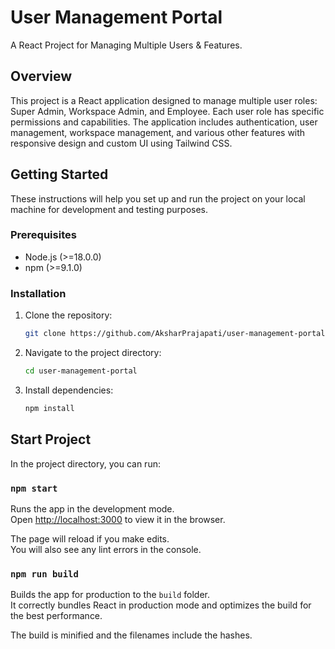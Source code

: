 # User Management Portal

A React Project for Managing Multiple Users & Features.

## Overview

This project is a React application designed to manage multiple user roles: Super Admin, Workspace Admin, and Employee. Each user role has specific permissions and capabilities. The application includes authentication, user management, workspace management, and various other features with responsive design and custom UI using Tailwind CSS.

## Getting Started

These instructions will help you set up and run the project on your local machine for development and testing purposes.

### Prerequisites

- Node.js (>=18.0.0)
- npm (>=9.1.0)

### Installation

1. Clone the repository:

   ```bash
   git clone https://github.com/AksharPrajapati/user-management-portal.git
   ```

2. Navigate to the project directory:

   ```bash
   cd user-management-portal
   ```

3. Install dependencies:

   ```bash
   npm install
   ```

## Start Project

In the project directory, you can run:

### `npm start`

Runs the app in the development mode.\
Open [http://localhost:3000](http://localhost:3000) to view it in the browser.

The page will reload if you make edits.\
You will also see any lint errors in the console.

### `npm run build`

Builds the app for production to the `build` folder.\
It correctly bundles React in production mode and optimizes the build for the best performance.

The build is minified and the filenames include the hashes.
